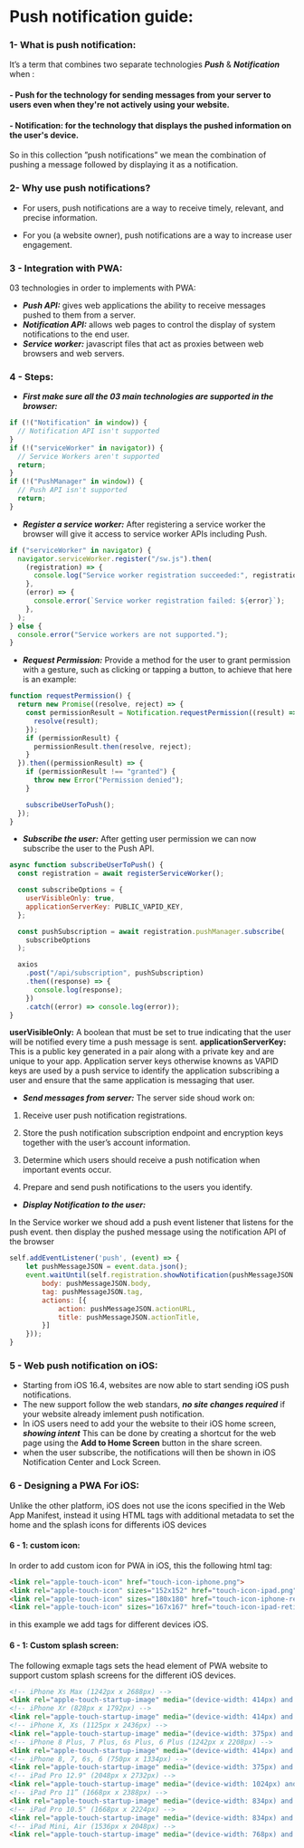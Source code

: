 # Push notification guide:

### 1-  What is push notification:
It’s a term that combines two separate technologies ***Push*** & ***Notification*** when : 
#### - Push for the technology for sending messages from your server to users even when they're not actively using your website.
#### - Notification: for  the technology that displays the pushed information on the user's device.
So in this collection ”push notifications” we mean the combination of pushing a message followed by displaying it as a notification.
### 2- Why use push notifications?
- For users, push notifications are a way to receive timely, relevant, and precise information.

- For you (a website owner), push notifications are a way to increase user engagement.

### 3 - Integration with PWA: 
03 technologies in order to implements  with PWA: 
 - ***Push API:*** gives web applications the ability to receive messages pushed to them from a server.
 - ***Notification API:*** allows web pages to control the display of system notifications to the end user.
 - ***Service worker:***  javascript files that act as proxies between web browsers and web servers.

### 4 - Steps:
 - ***First make sure all the 03 main technologies are supported in the browser:***

```js
if (!("Notification" in window)) {
  // Notification API isn't supported
}
if (!("serviceWorker" in navigator)) {
  // Service Workers aren't supported
  return;
}
if (!("PushManager" in window)) {
  // Push API isn't supported
  return;
}

```
- ***Register a service worker:***  After registering a service worker the browser will give it access to service worker APIs including Push.

```js
if ("serviceWorker" in navigator) {
  navigator.serviceWorker.register("/sw.js").then(
    (registration) => {
      console.log("Service worker registration succeeded:", registration);
    },
    (error) => {
      console.error(`Service worker registration failed: ${error}`);
    },
  );
} else {
  console.error("Service workers are not supported.");
}
```
- ***Request Permission:*** Provide a method for the user to grant permission with a gesture, such as clicking or tapping a button, to achieve that here is an example:

```js
function requestPermission() {
  return new Promise((resolve, reject) => {
    const permissionResult = Notification.requestPermission((result) => {
      resolve(result);
    });
    if (permissionResult) {
      permissionResult.then(resolve, reject);
    }
  }).then((permissionResult) => {
    if (permissionResult !== "granted") {
      throw new Error("Permission denied");
    }

    subscribeUserToPush();
  });
}
```
- ***Subscribe the user:*** After getting user permission we can now subscribe the user to the Push API.
```js
async function subscribeUserToPush() {
  const registration = await registerServiceWorker();

  const subscribeOptions = {
    userVisibleOnly: true,
    applicationServerKey: PUBLIC_VAPID_KEY,
  };

  const pushSubscription = await registration.pushManager.subscribe(
    subscribeOptions
  );

  axios
    .post("/api/subscription", pushSubscription)
    .then((response) => {
      console.log(response);
    })
    .catch((error) => console.log(error));
}
```
   **userVisibleOnly:** A boolean that must be set to true indicating that the user will be notified every time a push message is sent.
   **applicationServerKey:** This is a public key generated in a pair along with a private key and are unique to your app. Application server keys otherwise knowns as VAPID keys are used by a push service to identify the application subscribing a user and ensure that the same application is messaging that user.

- ***Send messages from server:***
The server side shoud work on:

 1. Receive user push notification registrations.

 2. Store the push notification subscription endpoint and encryption keys together with the user’s account information.

 3. Determine which users should receive a push notification when important events occur.

 4. Prepare and send push notifications to the users you identify.

- ***Display Notification to the user:***

In the Service worker we shoud add a push event listener that listens for the push event. then display the pushed message using the notification API of the browser

```js
self.addEventListener('push', (event) => {
    let pushMessageJSON = event.data.json();
    event.waitUntil(self.registration.showNotification(pushMessageJSON.title, {
        body: pushMessageJSON.body,
        tag: pushMessageJSON.tag,
        actions: [{
            action: pushMessageJSON.actionURL,
            title: pushMessageJSON.actionTitle,
        }]
    }));
}
```
### 5 - Web push notification on iOS:
 - Starting from iOS 16.4, websites are now able to start sending iOS push notifications.
 - The new support follow the web standars, ***no site changes required*** if your website already imlement push notification.
 - In iOS users need to add your the website to their iOS home screen, ***showing intent*** This can be done by creating a shortcut for the web page using the **Add to Home Screen** button in the share screen.
 - when the user subscribe, the notifications will then be shown in iOS Notification Center and Lock Screen.

### 6 - Designing a PWA For iOS:
Unlike the other platform, iOS does not use the icons specified in the Web App Manifest, instead it using HTML tags with additional metadata to set the home and the splash icons for differents iOS devices
#### 6 - 1: custom icon: 
In order to add custom icon for PWA in iOS, this the following html tag:

```html
<link rel="apple-touch-icon" href="touch-icon-iphone.png">
<link rel="apple-touch-icon" sizes="152x152" href="touch-icon-ipad.png">
<link rel="apple-touch-icon" sizes="180x180" href="touch-icon-iphone-retina.png">
<link rel="apple-touch-icon" sizes="167x167" href="touch-icon-ipad-retina.png">
```
in this example we add tags for different devices iOS.

#### 6 - 1: Custom splash screen: 
The following exmaple tags sets the head element of PWA website to support custom splash screens for the different iOS devices.
```html
<!-- iPhone Xs Max (1242px x 2688px) --> 
<link rel="apple-touch-startup-image" media="(device-width: 414px) and (device-height: 896px) and (-webkit-device-pixel-ratio: 3)" href="/apple-launch-1242x2688.png">
<!-- iPhone Xr (828px x 1792px) --> 
<link rel="apple-touch-startup-image" media="(device-width: 414px) and (device-height: 896px) and (-webkit-device-pixel-ratio: 2)" href="/apple-launch-828x1792.png">
<!-- iPhone X, Xs (1125px x 2436px) --> 
<link rel="apple-touch-startup-image" media="(device-width: 375px) and (device-height: 812px) and (-webkit-device-pixel-ratio: 3)" href="/apple-launch-1125x2436.png">
<!-- iPhone 8 Plus, 7 Plus, 6s Plus, 6 Plus (1242px x 2208px) --> 
<link rel="apple-touch-startup-image" media="(device-width: 414px) and (device-height: 736px) and (-webkit-device-pixel-ratio: 3)" href="/apple-launch-1242x2208.png">
<!-- iPhone 8, 7, 6s, 6 (750px x 1334px) --> 
<link rel="apple-touch-startup-image" media="(device-width: 375px) and (device-height: 667px) and (-webkit-device-pixel-ratio: 2)" href="/apple-launch-750x1334.png">
<!-- iPad Pro 12.9" (2048px x 2732px) --> 
<link rel="apple-touch-startup-image" media="(device-width: 1024px) and (device-height: 1366px) and (-webkit-device-pixel-ratio: 2)" href="/apple-launch-2048x2732.png">
<!-- iPad Pro 11” (1668px x 2388px) --> 
<link rel="apple-touch-startup-image" media="(device-width: 834px) and (device-height: 1194px) and (-webkit-device-pixel-ratio: 2)" href="/apple-launch-1668x2388.png">
<!-- iPad Pro 10.5" (1668px x 2224px) --> 
<link rel="apple-touch-startup-image" media="(device-width: 834px) and (device-height: 1112px) and (-webkit-device-pixel-ratio: 2)" href="/apple-launch-1668x2224.png">
<!-- iPad Mini, Air (1536px x 2048px) --> 
<link rel="apple-touch-startup-image" media="(device-width: 768px) and (device-height: 1024px) and (-webkit-device-pixel-ratio: 2)" href="/apple-launch-1536x2048.png">
```
